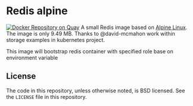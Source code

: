 # Redis alpine
[![Docker Repository on Quay](https://quay.io/repository/smile/redis/status "Docker Repository on Quay")](https://quay.io/repository/smile/redis)
A  small Redis image based on [Alpine Linux][alpine]. The image is only 9.49 MB.
Thanks to @david-mcmahon work within storage examples in kubernetes project.

This image will bootstrap redis container with specified role base on environment variable

## License

The code in this repository, unless otherwise noted, is BSD licensed. See the `LICENSE` file in this repository.


[alpine]: http://alpinelinux.org/
